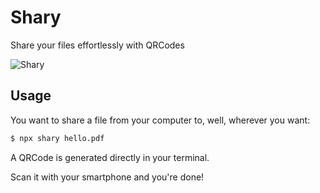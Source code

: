 # Shary
Share your files effortlessly with QRCodes

![Shary](shary.gif)

## Usage
You want to share a file from your computer to, well, wherever you want:

```bash
$ npx shary hello.pdf
```

A QRCode is generated directly in your terminal.

Scan it with your smartphone and you're done!

